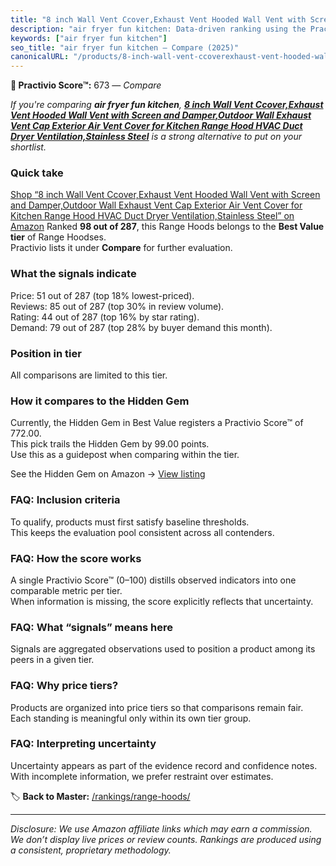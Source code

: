 ```yaml
---
title: "8 inch Wall Vent Ccover,Exhaust Vent Hooded Wall Vent with Screen and Damper,Outdoor Wall Exhaust Vent Cap Exterior Air Vent Cover for Kitchen Range Hood HVAC Duct Dryer Ventilation,Stainless Steel"
description: "air fryer fun kitchen: Data-driven ranking using the Practivio Score™. Positioned by quality, value, demand, findability, momentum."
keywords: ["air fryer fun kitchen"]
seo_title: "air fryer fun kitchen — Compare (2025)"
canonicalURL: "/products/8-inch-wall-vent-ccoverexhaust-vent-hooded-wall-vent-with-screen-and-damperoutdoor-wall-exhaust-vent-cap-exterior-air-vent-cover-for-kitchen-range-hood-hvac-duct-dryer-ventilationstainless-steel-B0DQTBM763/"
---
```


**🛒 Practivio Score™:** 673 — _Compare_


*If you're comparing **air fryer fun kitchen**, **[8 inch Wall Vent Ccover,Exhaust Vent Hooded Wall Vent with Screen and Damper,Outdoor Wall Exhaust Vent Cap Exterior Air Vent Cover for Kitchen Range Hood HVAC Duct Dryer Ventilation,Stainless Steel](https://www.amazon.com/dp/B0DQTBM763?tag=practivio-20)** is a strong alternative to put on your shortlist.*
### Quick take
[Shop “8 inch Wall Vent Ccover,Exhaust Vent Hooded Wall Vent with Screen and Damper,Outdoor Wall Exhaust Vent Cap Exterior Air Vent Cover for Kitchen Range Hood HVAC Duct Dryer Ventilation,Stainless Steel” on Amazon](https://www.amazon.com/dp/B0DQTBM763?tag=practivio-20)
Ranked **98 out of 287**, this Range Hoods belongs to the **Best Value tier** of Range Hoodses.  
Practivio lists it under **Compare** for further evaluation.

### What the signals indicate
Price: 51 out of 287 (top 18% lowest-priced).  
Reviews: 85 out of 287 (top 30% in review volume).  
Rating: 44 out of 287 (top 16% by star rating).  
Demand: 79 out of 287 (top 28% by buyer demand this month).

### Position in tier
All comparisons are limited to this tier.

### How it compares to the Hidden Gem
Currently, the Hidden Gem in Best Value registers a Practivio Score™ of 772.00.  
This pick trails the Hidden Gem by 99.00 points.  
Use this as a guidepost when comparing within the tier.  

See the Hidden Gem on Amazon → [View listing](https://www.amazon.com/dp/B077BPDF8S?tag=practivio-20)

### FAQ: Inclusion criteria
To qualify, products must first satisfy baseline thresholds.  
This keeps the evaluation pool consistent across all contenders.

### FAQ: How the score works
A single Practivio Score™ (0–100) distills observed indicators into one comparable metric per tier.  
When information is missing, the score explicitly reflects that uncertainty.

### FAQ: What “signals” means here
Signals are aggregated observations used to position a product among its peers in a given tier.

### FAQ: Why price tiers?
Products are organized into price tiers so that comparisons remain fair.  
Each standing is meaningful only within its own tier group.

### FAQ: Interpreting uncertainty
Uncertainty appears as part of the evidence record and confidence notes.  
With incomplete information, we prefer restraint over estimates.

<!-- Missing template for Compare/CompareWithinPriceClass -->


🏷️ **Back to Master:** [/rankings/range-hoods/](/rankings/range-hoods/)

---
_Disclosure: We use Amazon affiliate links which may earn a commission. We don’t display live prices or review counts. Rankings are produced using a consistent, proprietary methodology._
